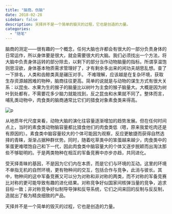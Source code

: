 ```yaml
---
title: "脑商，伤脑"
date: 2018-02-28
sidebar: false
description: 天择并不是一个简单的毁灭的过程，它也是创造的力量。
categories:
  - "随笔"
---
```


脑商的测定——很有趣的一个概念，任何大脑也许都会有很大的一部分负责身体的日常运作，所以身体要是很大，就会需要很大的大脑。我们必须找出一个方法，将大脑中负责身体运转的部分除去，以剩下的部分当作动物脑量的指标。所谓享温饱则思淫欲，身体基本物质需求管理好了，才有剩余多出来的闲功夫胡思乱想。查了一下排名，人类和齿鲸类真是碾压对手。 不难理解，应该越是在复杂环境，获取生存资源越困难的物种，脑商往往更高。简单的说就是与动物的谋生方式有很大关系：以昆虫、水果为生的猴子的脑量比以树叶为主食的猴子脑量大。大概是因为树叶到处都有，不需要花多少脑力就能找到，反之昆虫和水果就不同了。整体而言，哺乳类动物中，肉食类的脑商通常比它们的猎食对象素食类来得高。

![p](/img/p48974374.jpg)

从地质年代尺度来看，动物大脑的演化往容量逐渐增加的趋势发展。但在任何时间点上，当时的素食类动物脑容量都比猎食他们的肉食类低（嗯，原来我爱吃肉还是有原因的）。素食类中脑容量较大的个体可能因为观察，反应更敏捷而获得自然选择的青睐，渐渐占据种群优势。同时，随着吃草类中的笨蛋越来越少，肉食类中的笨蛋更难喂饱自己和下一代，因此肉食类中脑容量大的个体又逐步脱颖而出淘汰那些不够聪明的。于是两类物种在相互的军备竞赛中亦步亦趋，共同进化。

受天择青睐的基因，不是因为它们内在本质，而是它们与环境的互动。这里的环境不单指无机的自然环境，更有物种间的交互，包括合作与竞争，此消与彼长。其中，物种间的这中军备竞赛又可以分为对称和非对称的两类，而不对称的军备竞赛比对称的更可能导致有趣的进化结果。对称竞争好似国家间核弹当量的竞争，追求目标一致；非对称竞争好似制导导弹和反导系统，它们之间来回的反制与反反制，造就出了极为精良细致的产品。

天择并不是一个简单的毁灭的过程，它也是创造的力量。
